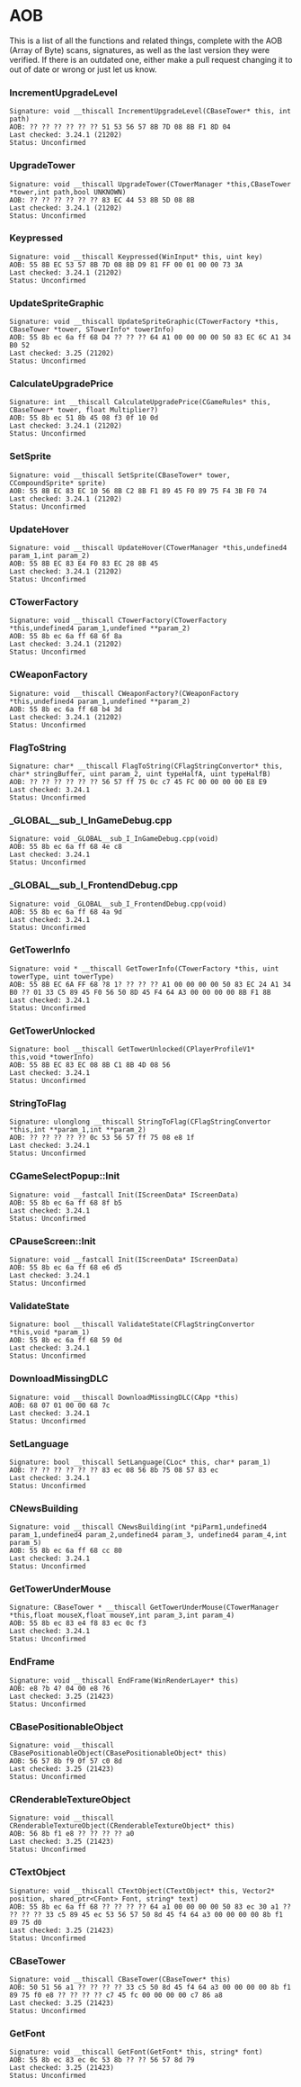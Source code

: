 # AOB
This is a list of all the functions and related things, complete with the AOB (Array of Byte) scans, signatures, as well as the last version they were verified. If there is an outdated one, either make a pull request changing it to out of date or wrong or just let us know.


### IncrementUpgradeLevel
```
Signature: void __thiscall IncrementUpgradeLevel(CBaseTower* this, int path)
AOB: ?? ?? ?? ?? ?? ?? 51 53 56 57 8B 7D 08 8B F1 8D 04
Last checked: 3.24.1 (21202)
Status: Unconfirmed
```
### UpgradeTower
```
Signature: void __thiscall UpgradeTower(CTowerManager *this,CBaseTower *tower,int path,bool UNKNOWN)
AOB: ?? ?? ?? ?? ?? ?? 83 EC 44 53 8B 5D 08 8B
Last checked: 3.24.1 (21202)
Status: Unconfirmed
```
### Keypressed
```
Signature: void __thiscall Keypressed(WinInput* this, uint key)
AOB: 55 8B EC 53 57 8B 7D 08 8B D9 81 FF 00 01 00 00 73 3A
Last checked: 3.24.1 (21202)
Status: Unconfirmed
```
### UpdateSpriteGraphic
```
Signature: void __thiscall UpdateSpriteGraphic(CTowerFactory *this, CBaseTower *tower, STowerInfo* towerInfo)
AOB: 55 8b ec 6a ff 68 D4 ?? ?? ?? 64 A1 00 00 00 00 50 83 EC 6C A1 34 B0 52
Last checked: 3.25 (21202)
Status: Unconfirmed
```
### CalculateUpgradePrice
```
Signature: int __thiscall CalculateUpgradePrice(CGameRules* this, CBaseTower* tower, float Multiplier?)
AOB: 55 8b ec 51 8b 45 08 f3 0f 10 0d
Last checked: 3.24.1 (21202)
Status: Unconfirmed
```
### SetSprite
```
Signature: void __thiscall SetSprite(CBaseTower* tower, CCompoundSprite* sprite)
AOB: 55 8B EC 83 EC 10 56 8B C2 8B F1 89 45 F0 89 75 F4 3B F0 74
Last checked: 3.24.1 (21202)
Status: Unconfirmed
```
### UpdateHover
```
Signature: void __thiscall UpdateHover(CTowerManager *this,undefined4 param_1,int param_2)
AOB: 55 8B EC 83 E4 F0 83 EC 28 8B 45
Last checked: 3.24.1 (21202)
Status: Unconfirmed
```
### CTowerFactory
```
Signature: void __thiscall CTowerFactory(CTowerFactory *this,undefined4 param_1,undefined **param_2)
AOB: 55 8b ec 6a ff 68 6f 8a
Last checked: 3.24.1 (21202)
Status: Unconfirmed
```
### CWeaponFactory
```
Signature: void __thiscall CWeaponFactory?(CWeaponFactory *this,undefined4 param_1,undefined **param_2)
AOB: 55 8b ec 6a ff 68 b4 3d
Last checked: 3.24.1 (21202)
Status: Unconfirmed
```
### FlagToString
```
Signature: char* __thiscall FlagToString(CFlagStringConvertor* this, char* stringBuffer, uint param_2, uint typeHalfA, uint typeHalfB)
AOB: ?? ?? ?? ?? ?? ?? 56 57 ff 75 0c c7 45 FC 00 00 00 00 E8 E9
Last checked: 3.24.1
Status: Unconfirmed
```
### _GLOBAL__sub_I_InGameDebug.cpp
```
Signature: void _GLOBAL__sub_I_InGameDebug.cpp(void)
AOB: 55 8b ec 6a ff 68 4e c8
Last checked: 3.24.1
Status: Unconfirmed
```
### _GLOBAL__sub_I_FrontendDebug.cpp
```
Signature: void _GLOBAL__sub_I_FrontendDebug.cpp(void)
AOB: 55 8b ec 6a ff 68 4a 9d
Last checked: 3.24.1
Status: Unconfirmed
```
### GetTowerInfo
```
Signature: void * __thiscall GetTowerInfo(CTowerFactory *this, uint towerType, uint towerType)
AOB: 55 8B EC 6A FF 68 ?8 1? ?? ?? ?? A1 00 00 00 00 50 83 EC 24 A1 34 B0 ?? 01 33 C5 89 45 F0 56 50 8D 45 F4 64 A3 00 00 00 00 8B F1 8B
Last checked: 3.24.1
Status: Unconfirmed
```
### GetTowerUnlocked
```
Signature: bool __thiscall GetTowerUnlocked(CPlayerProfileV1* this,void *towerInfo)
AOB: 55 8B EC 83 EC 08 8B C1 8B 4D 08 56
Last checked: 3.24.1
Status: Unconfirmed
```
### StringToFlag
```
Signature: ulonglong __thiscall StringToFlag(CFlagStringConvertor *this,int **param_1,int **param_2)
AOB: ?? ?? ?? ?? ?? 0c 53 56 57 ff 75 08 e8 1f
Last checked: 3.24.1
Status: Unconfirmed
```
### CGameSelectPopup::Init
```
Signature: void __fastcall Init(IScreenData* IScreenData)
AOB: 55 8b ec 6a ff 68 8f b5
Last checked: 3.24.1
Status: Unconfirmed
```
### CPauseScreen::Init
```
Signature: void __fastcall Init(IScreenData* IScreenData)
AOB: 55 8b ec 6a ff 68 e6 d5
Last checked: 3.24.1
Status: Unconfirmed
```
### ValidateState
```
Signature: bool __thiscall ValidateState(CFlagStringConvertor *this,void *param_1)
AOB: 55 8b ec 6a ff 68 59 0d
Last checked: 3.24.1
Status: Unconfirmed
```
### DownloadMissingDLC
```
Signature: void __thiscall DownloadMissingDLC(CApp *this)
AOB: 68 07 01 00 00 68 7c
Last checked: 3.24.1
Status: Unconfirmed
```
### SetLanguage
```
Signature: bool __thiscall SetLanguage(CLoc* this, char* param_1)
AOB: ?? ?? ?? ?? ?? ?? 83 ec 08 56 8b 75 08 57 83 ec
Last checked: 3.24.1
Status: Unconfirmed
```
### CNewsBuilding
```
Signature: void __thiscall CNewsBuilding(int *piParm1,undefined4 param_1,undefined4 param_2,undefined4 param_3, undefined4 param_4,int param_5)
AOB: 55 8b ec 6a ff 68 cc 80
Last checked: 3.24.1
Status: Unconfirmed
```
### GetTowerUnderMouse
```
Signature: CBaseTower * __thiscall GetTowerUnderMouse(CTowerManager *this,float mouseX,float mouseY,int param_3,int param_4)
AOB: 55 8b ec 83 e4 f8 83 ec 0c f3
Last checked: 3.24.1
Status: Unconfirmed
```
### EndFrame
```
Signature: void __thiscall EndFrame(WinRenderLayer* this)
AOB: e8 ?b 4? 04 00 e8 ?6
Last checked: 3.25 (21423)
Status: Unconfirmed
```
### CBasePositionableObject
```
Signature: void __thiscall CBasePositionableObject(CBasePositionableObject* this)
AOB: 56 57 8b f9 0f 57 c0 8d
Last checked: 3.25 (21423)
Status: Unconfirmed
```
### CRenderableTextureObject
```
Signature: void __thiscall CRenderableTextureObject(CRenderableTextureObject* this)
AOB: 56 8b f1 e8 ?? ?? ?? ?? a0
Last checked: 3.25 (21423)
Status: Unconfirmed
```
### CTextObject
```
Signature: void __thiscall CTextObject(CTextObject* this, Vector2* position, shared_ptr<CFont> Font, string* text)
AOB: 55 8b ec 6a ff 68 ?? ?? ?? ?? 64 a1 00 00 00 00 50 83 ec 30 a1 ?? ?? ?? ?? 33 c5 89 45 ec 53 56 57 50 8d 45 f4 64 a3 00 00 00 00 8b f1 89 75 d0
Last checked: 3.25 (21423)
Status: Unconfirmed
```
### CBaseTower
```
Signature: void __thiscall CBaseTower(CBaseTower* this)
AOB: 50 51 56 a1 ?? ?? ?? ?? 33 c5 50 8d 45 f4 64 a3 00 00 00 00 8b f1 89 75 f0 e8 ?? ?? ?? ?? c7 45 fc 00 00 00 00 c7 86 a8
Last checked: 3.25 (21423)
Status: Unconfirmed
```
### GetFont
```
Signature: void __thiscall GetFont(GetFont* this, string* font)
AOB: 55 8b ec 83 ec 0c 53 8b ?? ?? 56 57 8d 79
Last checked: 3.25 (21423)
Status: Unconfirmed
```